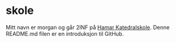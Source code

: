 # skole

Mitt navn er morgan og går 2INF på [Hamar Katedralskole](https://www.hamar-katedral.vgs.no/).
Denne README.md filen er en introduksjon til GitHub.
